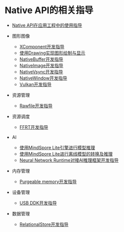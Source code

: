 # Native API的相关指导

- [Native API在应用工程中的使用指导](napi-guidelines.md)
- 图形图像
  - [XComponent开发指导](xcomponent-guidelines.md)
  - [使用Drawing实现图形绘制与显示](drawing-guidelines.md)
  - [NativeBuffer开发指导](native-buffer-guidelines.md)
  - [NativeImage开发指导](native-image-guidelines.md)
  - [NativeVsync开发指导](native-vsync-guidelines.md)
  - [NativeWindow开发指导](native-window-guidelines.md)
  - [Vulkan开发指导](vulkan-guidelines.md)
- 资源管理
  - [Rawfile开发指导](rawfile-guidelines.md)
- 资源调度
  - [FFRT开发指导](ffrt-guidelines.md)
- AI
  - [使用MindSpore Lite引擎进行模型推理](mindspore-lite-guidelines.md)
  - [使用MindSpore Lite进行离线模型的转换及推理](mindspore-lite-offline-model-guidelines.md)
  - [Neural Network Runtime对接AI推理框架开发指导](neural-network-runtime-guidelines.md)
- 内存管理
  - [Purgeable memory开发指导](purgeable-memory-guidelines.md)
- 设备管理
  - [USB DDK开发指导](usb-ddk-guidelines.md)

- 数据管理
  - [RelationalStore开发指导](native-relational-store-guidelines.md)

